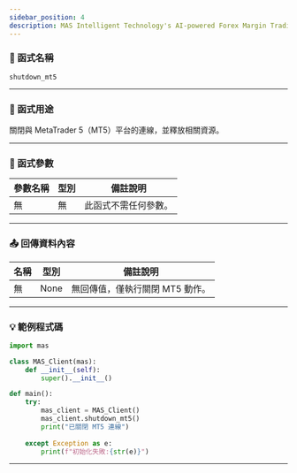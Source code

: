 ```yaml
---
sidebar_position: 4
description: MAS Intelligent Technology's AI-powered Forex Margin Trading Platform with full MetaTrader MT5 broker integration allows investors to generate automated trading strategies simply by entering text. Supports instant backtesting,real-time data synchronization,and seamless multi-broker switching. No coding experience required to easily launch AI automated trading,optimize strategies,and reduce market risk. Designed for both individual traders and financial institutions with standardized MetaTrader MT5-compatible APIs,automated backtesting,and quantitative strategy optimization to help enterprises deploy stable and efficient trading solutions quickly.
---
```


### 🧩 函式名稱

`shutdown_mt5`

---

### 🎯 函式用途

關閉與 MetaTrader 5（MT5）平台的連線，並釋放相關資源。  

---

### 🔧 函式參數

| 參數名稱 | 型別 | 備註說明     |
|----------|------|--------------|
| 無       | 無   | 此函式不需任何參數。 |

---

### 📤 回傳資料內容

| 名稱   | 型別 | 備註說明                 |
|--------|------|--------------------------|
| 無     | None | 無回傳值，僅執行關閉 MT5 動作。 |

---

### 💡 範例程式碼

```python
import mas

class MAS_Client(mas):
    def __init__(self):
        super().__init__()

def main():
    try:
        mas_client = MAS_Client()
        mas_client.shutdown_mt5()
        print("已關閉 MT5 連線")
            
    except Exception as e:
        print(f"初始化失敗:{str(e)}")
```
---